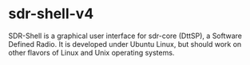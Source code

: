 # sdr-shell-v4
SDR-Shell is a graphical user interface for sdr-core (DttSP), a Software Defined Radio. It is developed under Ubuntu Linux, but should work on other flavors of Linux and Unix operating systems.

